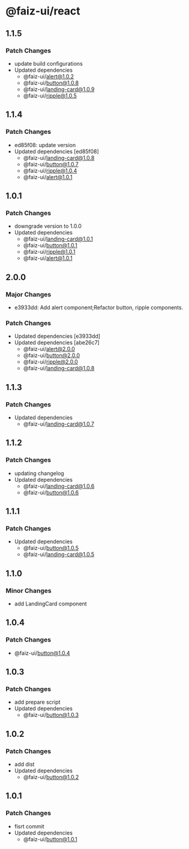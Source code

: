 # @faiz-ui/react

## 1.1.5

### Patch Changes

- update build configurations
- Updated dependencies
  - @faiz-ui/alert@1.0.2
  - @faiz-ui/button@1.0.8
  - @faiz-ui/landing-card@1.0.9
  - @faiz-ui/ripple@1.0.5

## 1.1.4

### Patch Changes

- ed85f08: update version
- Updated dependencies [ed85f08]
  - @faiz-ui/landing-card@1.0.8
  - @faiz-ui/button@1.0.7
  - @faiz-ui/ripple@1.0.4
  - @faiz-ui/alert@1.0.1

## 1.0.1

### Patch Changes

- downgrade version to 1.0.0
- Updated dependencies
  - @faiz-ui/landing-card@1.0.1
  - @faiz-ui/button@1.0.1
  - @faiz-ui/ripple@1.0.1
  - @faiz-ui/alert@1.0.1

## 2.0.0

### Major Changes

- e3933dd: Add alert component;Refactor button, ripple components.

### Patch Changes

- Updated dependencies [e3933dd]
- Updated dependencies [abe26c7]
  - @faiz-ui/alert@2.0.0
  - @faiz-ui/button@2.0.0
  - @faiz-ui/ripple@2.0.0
  - @faiz-ui/landing-card@1.0.8

## 1.1.3

### Patch Changes

- Updated dependencies
  - @faiz-ui/landing-card@1.0.7

## 1.1.2

### Patch Changes

- updating changelog
- Updated dependencies
  - @faiz-ui/landing-card@1.0.6
  - @faiz-ui/button@1.0.6

## 1.1.1

### Patch Changes

- Updated dependencies
  - @faiz-ui/button@1.0.5
  - @faiz-ui/landing-card@1.0.5

## 1.1.0

### Minor Changes

- add LandingCard component

## 1.0.4

### Patch Changes

- @faiz-ui/button@1.0.4

## 1.0.3

### Patch Changes

- add prepare script
- Updated dependencies
  - @faiz-ui/button@1.0.3

## 1.0.2

### Patch Changes

- add dist
- Updated dependencies
  - @faiz-ui/button@1.0.2

## 1.0.1

### Patch Changes

- fisrt commit
- Updated dependencies
  - @faiz-ui/button@1.0.1
